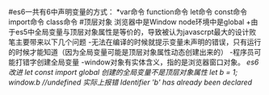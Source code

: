 #es6一共有6中声明变量的方式：
*var命令 function命令 let命令 const命令 import命令 class命令
#顶层对象 浏览器中是Window node环境中是global
+由于es5中全局变量与顶层对象属性是等价的，导致被认为javascrpt最大的设计败笔主要带来以下几个问题
  -无法在编译的时候就提示变量未声明的错误，只有运行的时候才能知道（因为全局变量可能是顶层对象属性动态创建出来的）
  -程序员可能打错字创建全局变量
  -window对象有实体含义，指的是浏览器窗口对象。
  *es6改进 let const import global 创建的全局变量不是顶层对象属性
  let b = 1;
  window.b //undefined 实际上报错 Identifier 'b' has already been declared*


